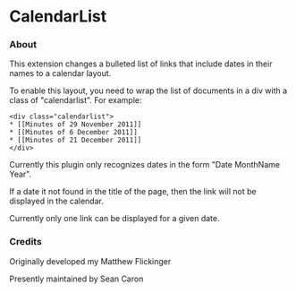 # CalendarList

### About

This extension changes a bulleted list of links that include dates
in their names to a calendar layout.

To enable this layout, you need to wrap the list of documents
in a div with a class of "calendarlist". For example:

```
<div class="calendarlist">
* [[Minutes of 29 November 2011]]
* [[Minutes of 6 December 2011]]
* [[Minutes of 21 December 2011]]
</div>
```

Currently this plugin only recognizes dates in the form
"Date MonthName Year".

If a date it not found in the title of the page, then
the link will not be displayed in the calendar.

Currently only one link can be displayed for a given date.

### Credits

Originally developed my Matthew Flickinger

Presently maintained by Sean Caron

